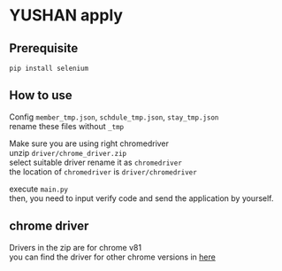 # YUSHAN apply

## Prerequisite
```
pip install selenium
```

## How to use
Config `member_tmp.json`, `schdule_tmp.json`, `stay_tmp.json`    
rename these files without `_tmp`    

Make sure you are using right chromedriver    
unzip `driver/chrome_driver.zip`    
select suitable driver rename it as `chromedriver`    
the location of `chromedriver` is `driver/chromedriver`    

execute `main.py`    
then, you need to input verify code and send the application by yourself.    

## chrome driver
Drivers in the zip are for chrome v81    
you can find the driver for other chrome versions in [here](https://chromedriver.chromium.org/)
